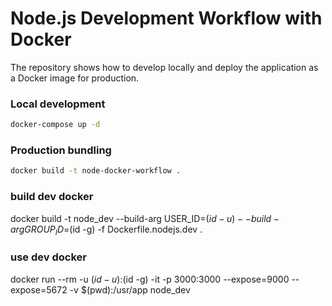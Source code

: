 # Node.js Development Workflow with Docker

The repository shows how to develop locally and deploy the application as a Docker image for production.

### Local development

```bash
docker-compose up -d
```

### Production bundling

```bash
docker build -t node-docker-workflow .
```


### build dev docker 
docker build -t node_dev --build-arg USER_ID=$(id -u) --build-arg GROUP_ID=$(id -g)  -f Dockerfile.nodejs.dev  .

### use dev docker
docker run --rm -u $(id -u):$(id -g) -it -p 3000:3000 --expose=9000  --expose=5672  -v $(pwd):/usr/app node_dev